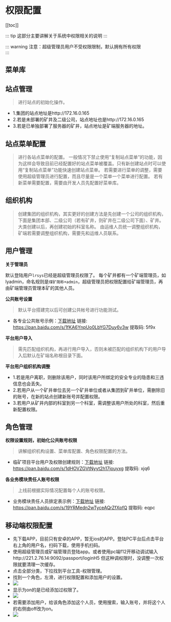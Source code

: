 # 权限配置

[[toc]]

::: tip
这部分主要讲解关于系统中权限相关的说明
:::

::: warning
注意：超级管理员用户不受权限限制，默认拥有所有权限  
:::

## 菜单库



## 站点管理

> 进行站点的初始化操作。
- 1.集团的站点地址是http://172.16.0.165
- 2.若是未部署的矿井及二级公司，站点地址也是http://172.16.0.165
- 3.若是已单独部署了服务器的矿井，站点地址是矿端服务器的地址。

## 站点菜单配置

> 进行各站点菜单的配置。
> 一般情况下禁止使用“复制站点菜单”的功能，因为这样会导致目前已经配置好的站点菜单被覆盖。只有新创建站点时可以使用“复制站点菜单”功能快速创建站点菜单。
> 若需要进行菜单的调整，需要使用超级管理员进行配置，而且尽量是一个菜单一个菜单进行配置。
> 若有新菜单需要配置，需要由开发人员先配置好菜单库。
 
## 组织机构

> 创建集团的组织机构，其实更好的创建方法是先创建一个公司的组织机构，下面是集团本部、二级公司（若有矿井，则矿井在二级公司下面）、矿井。
> 大类创建以后，再创建初始的科室名称。
> 由运维人员统一调整组织机构，矿端若需要调整组织机构，需要先和运维人员联系。

## 用户管理

**关于管理员**
  
  默认登陆用户`lrsys`已经是超级管理员权限了。 
  每个矿井都有一个矿端管理员，如lyadmin，命名规则是`煤矿简称+admin`，超级管理员把权限配置给矿端管理员，再由矿端管理员管理本矿的其他人员。

**公共账号设置**

> 默认平台搭建完以后可创建公共帐号进行功能测试。
- 各专业公共账号示例：[下载地址](https://pan.baidu.com/s/1fKA6YnpUo0LbYG7Duy6v3w) 链接: https://pan.baidu.com/s/1fKA6YnpUo0LbYG7Duy6v3w 提取码: 5f9x
  

**平台用户导入**

> 需先匹配组织机构，再进行用户导入，否则未被匹配的组织机构下的用户导入后默认在矿端名称根目录下面。

**平台用户组织机构调整**

- 1.若是用户离职，则删除该用户，同时该用户所绑定的安全专业的隐患和三违信息也会丢失。
- 2.若用户从一个矿井单位去另一个矿井单位或者从集团到矿井单位，需删除旧的账号，在新的站点创建新账号并配置权限。
- 3.若用户从矿井内部的科室到另一个科室，需调整该用户所处的科室，然后重新配置权限。

## 角色管理

**权限设置规则，初始化公共账号权限**

> 讲解组织机构设置、菜单库配置、角色权限配置的方法。
- 临矿项目平台用户及权限创建规则：[下载地址](https://pan.baidu.com/s/1dHOVZGVtNyyt2h17jouyxg) 链接: https://pan.baidu.com/s/1dHOVZGVtNyyt2h17jouyxg 提取码: xjq6

**各业务模块责任人账号权限**

> 上线前根据实际情况配置每个人的账号权限。
- 业务模块责任人员排定表示例：[下载地址](https://pan.baidu.com/s/19YRMedn2wTyceAQrZfXpfQ) 链接: https://pan.baidu.com/s/19YRMedn2wTyceAQrZfXpfQ 提取码: eqpc


## 移动端权限配置

- 先下载APP，目前只有安卓的APP，暂无ios的APP。登陆PC平台后点击平台右上角的用户名，扫码下载，使用手机扫码。
- 使用超级管理员或矿端管理员登陆app。或者使用pc端f12开移动调试输入http://221.2.76.14:9092/passport/loginH5 但这种调权限时，没调整一次权限就要清理一次缓存。
- 点击全部分类，下拉找到平台工具-权限管理。
- 找到一个角色，左滑，进行权限配置和添加用户的设置。
- ![](/xeOhlNmjzFDYAyL.jpg)
- 显示为on的是已经添加过权限了。
- ![](/9sdGLV7FOg5tjai.jpg)
- 若需要添加用户，给该角色添加这个人员，使用搜索，输入账号，并将这个人的右侧由off改为on。
- ![](/V3IUiHGfusAeMYg.jpg)

